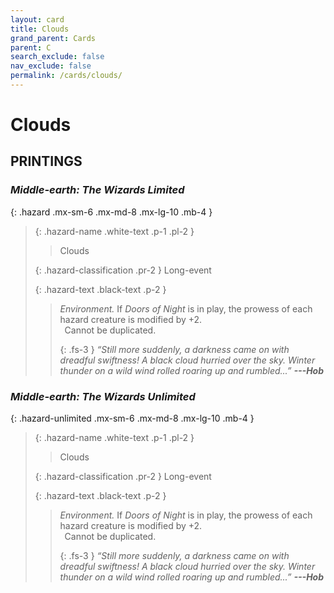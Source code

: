 ```yaml
---
layout: card
title: Clouds
grand_parent: Cards
parent: C
search_exclude: false
nav_exclude: false
permalink: /cards/clouds/
---
```


# Clouds


## PRINTINGS


### _Middle-earth: The Wizards Limited_

{: .hazard .mx-sm-6 .mx-md-8 .mx-lg-10 .mb-4 }
> {: .hazard-name .white-text .p-1 .pl-2 }
> > <div class="hazard-mp"></div>
> > <div class="card-name">Clouds</div>
>
> {: .hazard-classification .pr-2 }
> Long-event
>
> {: .hazard-text .black-text .p-2 }
> > _Environment._ If _Doors of Night_ is in play, the prowess of each hazard creature is modified by +2. <br>&ensp;Cannot be duplicated. 
> > 
> > {: .fs-3 } 
> > _“Still more suddenly, a darkness came on with dreadful swiftness! A black cloud hurried over the sky. Winter thunder on a wild wind rolled roaring up and rumbled...”_ ***---&#65279;Hob*** 
>

### _Middle-earth: The Wizards Unlimited_

{: .hazard-unlimited .mx-sm-6 .mx-md-8 .mx-lg-10 .mb-4 }
> {: .hazard-name .white-text .p-1 .pl-2 }
> > <div class="hazard-mp"></div>
> > <div class="card-name">Clouds</div>
>
> {: .hazard-classification .pr-2 }
> Long-event
>
> {: .hazard-text .black-text .p-2 }
> > _Environment._ If _Doors of Night_ is in play, the prowess of each hazard creature is modified by +2. <br>&ensp;Cannot be duplicated. 
> > 
> > {: .fs-3 } 
> > _“Still more suddenly, a darkness came on with dreadful swiftness! A black cloud hurried over the sky. Winter thunder on a wild wind rolled roaring up and rumbled...”_ ***---&#65279;Hob*** 
>
